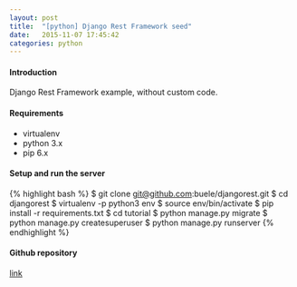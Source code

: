 ```yaml
---
layout: post
title:  "[python] Django Rest Framework seed"
date:   2015-11-07 17:45:42
categories: python
---
```



#### Introduction   

Django Rest Framework example, without custom code.   

#### Requirements    

 - virtualenv   
 - python 3.x   
 - pip 6.x   

 
#### Setup and run the server   
 

{% highlight bash %} 
$ git clone git@github.com:buele/djangorest.git
$ cd djangorest
$ virtualenv -p python3 env
$ source env/bin/activate
$ pip install -r requirements.txt
$ cd tutorial
$ python manage.py migrate
$ python manage.py createsuperuser
$ python manage.py runserver
{% endhighlight %} 


#### Github repository  
[link](https://github.com/buele/djangorest)

